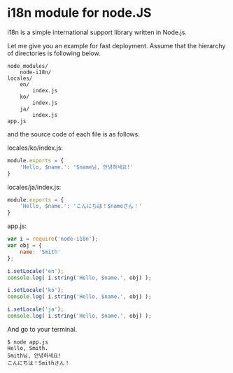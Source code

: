 i18n module for node.JS
=======================


i18n is a simple international support library written in Node.js.


Let me give you an example for fast deployment.
Assume that the hierarchy of directories is following below.

    node_modules/
        node-i18n/
    locales/
        en/
            index.js
        ko/
            index.js
        ja/
            index.js
    app.js



and the source code of each file is as follows:

locales/ko/index.js:

```javascript
module.exports = {
    'Hello, $name.': '$name님, 안녕하세요!'
}
```

locales/ja/index.js:

```javascript
module.exports = {
    'Hello, $name.': 'こんにちは！$nameさん！'
}
```


app.js:

```javascript
var i = require('node-i18n');
var obj = {
    name: 'Smith'
};

i.setLocale('en');
console.log( i.string('Hello, $name.', obj) );

i.setLocale('ko');
console.log( i.string('Hello, $name.', obj) );

i.setLocale('ja');
console.log( i.string('Hello, $name.', obj) );
```

And go to your terminal.

    $ node app.js
    Hello, Smith.
    Smith님, 안녕하세요!
    こんにちは！Smithさん！

